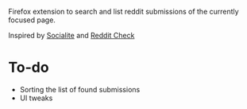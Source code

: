 Firefox extension to search and list reddit submissions of the currently focused page.

Inspired by [Socialite](https://addons.mozilla.org/en-US/firefox/addon/socialite/) and [Reddit Check](https://github.com/hsbakshi/reddit-check)

# To-do
* Sorting the list of found submissions
* UI tweaks
